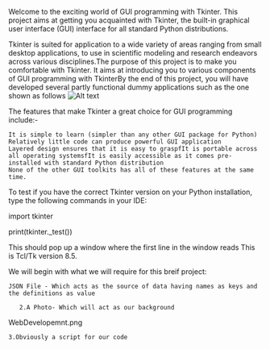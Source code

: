 Welcome to the exciting world of GUI programming with Tkinter. This project aims at getting you acquainted with Tkinter, the built-in graphical user interface (GUI) interface for all standard Python distributions.

Tkinter is suited for application to a wide variety of areas ranging from small desktop applications, to use in scientific modeling and research endeavors across various disciplines.The purpose of this project is to make you comfortable with Tkinter. It aims at introducing you to various components of GUI programming with TkinterBy the end of this project, you will have developed several partly functional dummy applications such as the one shown as follows
![Alt text](/relative/path/to/WebDevelopemnt.png?raw=true "Optional Title")

The features that make Tkinter a great choice for GUI programming include:-

    It is simple to learn (simpler than any other GUI package for Python)
    Relatively little code can produce powerful GUI application
    Layered design ensures that it is easy to graspfIt is portable across all operating systemsfIt is easily accessible as it comes pre-installed with standard Python distribution
    None of the other GUI toolkits has all of these features at the same time.

To test if you have the correct Tkinter version on your Python installation, type the following commands in your IDE:

import tkinter

print(tkinter._test())

This should pop up a window where the first line in the window reads This is Tcl/Tk version 8.5.

We will begin with what we will require for this breif project:

    JSON File - Which acts as the source of data having names as keys and the definitions as value

       2.A Photo- Which will act as our background

WebDevelopemnt.png

    3.Obviously a script for our code


